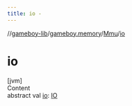 ```yaml
---
title: io -
---
```

//[gameboy-lib](../../index.md)/[gameboy.memory](../index.md)/[Mmu](index.md)/[io](io.md)



# io  
[jvm]  
Content  
abstract val [io](io.md): [IO](../../gameboy.memory.io/-i-o/index.md)  



